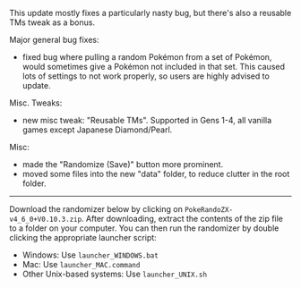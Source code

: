 This update mostly fixes a particularly nasty bug, but there's also a reusable TMs tweak as a bonus.

Major general bug fixes:
- fixed bug where pulling a random Pokémon from a set of Pokémon, would sometimes give a Pokémon not included in that set. This caused lots of settings to not work properly, so users are highly advised to update.

Misc. Tweaks:
- new misc tweak: "Reusable TMs". Supported in Gens 1-4, all vanilla games except Japanese Diamond/Pearl. 

Misc:
- made the "Randomize (Save)" button more prominent.
- moved some files into the new "data" folder, to reduce clutter in the root folder.

---

Download the randomizer below by clicking on `PokeRandoZX-v4_6_0+V0.10.3.zip`. After downloading, extract the contents of the zip file to a folder on your computer. You can then run the randomizer by double clicking the appropriate launcher script:

- Windows: Use `launcher_WINDOWS.bat`
- Mac: Use `launcher_MAC.command`
- Other Unix-based systems: Use `launcher_UNIX.sh`